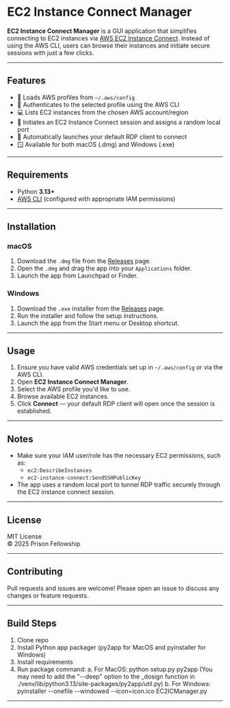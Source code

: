 # EC2 Instance Connect Manager

**EC2 Instance Connect Manager** is a GUI application that simplifies connecting to EC2 instances via [AWS EC2 Instance Connect](https://docs.aws.amazon.com/AWSEC2/latest/UserGuide/ec2-instance-connect-methods.html). Instead of using the AWS CLI, users can browse their instances and initiate secure sessions with just a few clicks.

---

## Features

- 📁 Loads AWS profiles from `~/.aws/config`
- 🔐 Authenticates to the selected profile using the AWS CLI
- 💻 Lists EC2 instances from the chosen AWS account/region
- 🔌 Initiates an EC2 Instance Connect session and assigns a random local port
- 🚀 Automatically launches your default RDP client to connect
- 🪟 Available for both macOS (.dmg) and Windows (.exe)

---

## Requirements

- Python **3.13+**
- [AWS CLI](https://docs.aws.amazon.com/cli/latest/userguide/install-cliv2.html) (configured with appropriate IAM permissions)

---

## Installation

### macOS

1. Download the `.dmg` file from the [Releases](#) page.
2. Open the `.dmg` and drag the app into your `Applications` folder.
3. Launch the app from Launchpad or Finder.

### Windows

1. Download the `.exe` installer from the [Releases](#) page.
2. Run the installer and follow the setup instructions.
3. Launch the app from the Start menu or Desktop shortcut.

---

## Usage

1. Ensure you have valid AWS credentials set up in `~/.aws/config` or via the AWS CLI.
2. Open **EC2 Instance Connect Manager**.
3. Select the AWS profile you'd like to use.
4. Browse available EC2 instances.
5. Click **Connect** — your default RDP client will open once the session is established.

---

## Notes

- Make sure your IAM user/role has the necessary EC2 permissions, such as:
  - `ec2:DescribeInstances`
  - `ec2-instance-connect:SendSSHPublicKey`
- The app uses a random local port to tunnel RDP traffic securely through the EC2 instance connect session.

---

## License

MIT License  
© 2025 Prison Fellowship

---

## Contributing

Pull requests and issues are welcome! Please open an issue to discuss any changes or feature requests.

---

## Build Steps  

1. Clone repo
2. Install Python app packager (py2app for MacOS and pyinstaller for Windows)
3. Install requirements
4. Run package command:
   a. For MacOS: python setup.py py2app (You may need to add the "--deep" option to the _dosign function in ./venv/lib/python3.13/site-packages/py2app/util.py)
   b. For Windows: pyinstaller --onefile --windowed --icon=icon.ico EC2ICManager.py

---
